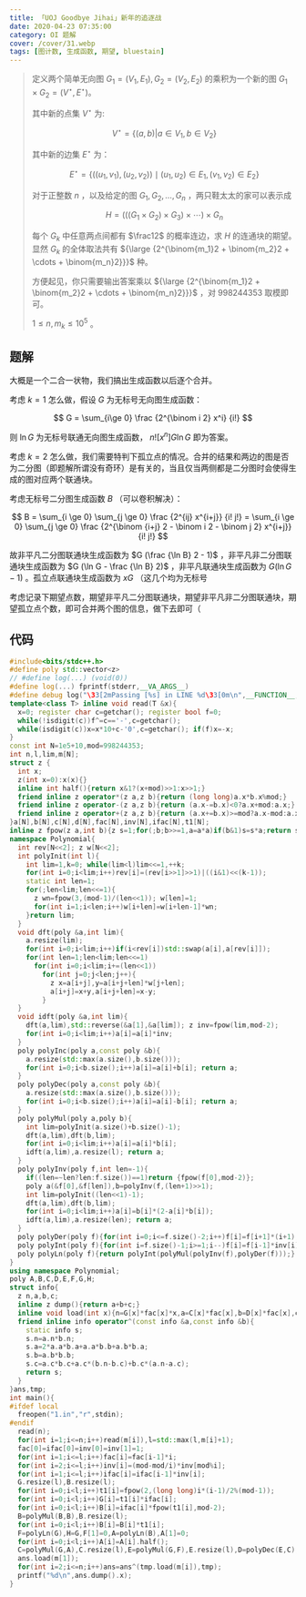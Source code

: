 ```yaml
---
title: 「UOJ Goodbye Jihai」新年的追逐战
date: 2020-04-23 07:35:00
category: OI 题解
cover: /cover/31.webp
tags: [图计数, 生成函数, 期望, bluestain]
---
```


> 定义两个简单无向图 $G_{1} =( V_{1} , E_{1}) , G_{2} =( V_{2} , E_{2})$ 的乘积为一个新的图 $G_{1} \times G_{2} =\left( V^{\star} , E^{\star} \right)$。
> 
> 其中新的点集 $V^{\star}$ 为:
> 
> $$
> V^{\star} = \left\{ {(a, b)| a \in V_{1}, b \in V_{2} }\right\}
> $$
> 
> 其中新的边集 $E^{\star}$ 为：
> 
> $$
> E^{\star} =\left\{\left(( u_{1} , v_{1}) , ( u_{2} , v_{2})\right) \mid ( u_{1} , u_{2}) \in E_{1}, ( v_{1} , v_{2}) \in E_{2}\right\}
> $$
> 
> 对于正整数 $n$ ，以及给定的图 $G_{1} , G_{2} , \dotsc , G_{n}$ ，两只鞋太太的家可以表示成
> 
> $$
> H = (((G_1 \times G_2) \times G_3) \times \cdots) \times G_n
> $$
> 
> 每个 $G_k$ 中任意两点间都有 $\frac12$ 的概率连边，求 $H$ 的连通块的期望。显然 $G_k$ 的全体取法共有 ${\large {2^{\binom{m_1}2 + \binom{m_2}2 + \cdots + \binom{m_n}2}}}$ 种。
> 
> 方便起见，你只需要输出答案乘以 ${\large {2^{\binom{m_1}2 + \binom{m_2}2 + \cdots + \binom{m_n}2}}}$ ，对 $998244353$ 取模即可。
> 
> $1\le n, m_k\le 10^5$ 。

<!--more-->

## 题解

大概是一个二合一状物，我们搞出生成函数以后逐个合并。

考虑 $k=1$ 怎么做，假设 $G$ 为无标号无向图生成函数：

$$
G = \sum_{i\ge 0} \frac {2^{\binom i 2} x^i} {i!}
$$

则 $\ln G$ 为无标号联通无向图生成函数， $n! [x^n] G \ln G$ 即为答案。

考虑 $k=2$ 怎么做，我们需要特判下孤立点的情况。合并的结果和两边的图是否为二分图（即题解所谓没有奇环）是有关的，当且仅当两侧都是二分图时会使得生成的图对应两个联通块。

考虑无标号二分图生成函数 $B$ （可以卷积解决）：

$$
B = \sum_{i \ge 0} \sum_{j \ge 0} \frac {2^{ij} x^{i+j}} {i! j!} = \sum_{i \ge 0} \sum_{j \ge 0} \frac {2^{\binom {i+j} 2 - \binom  i 2 - \binom j 2} x^{i+j}} {i! j!}
$$

故非平凡二分图联通块生成函数为 $G (\frac {\ln B} 2 - 1)$ ，非平凡非二分图联通块生成函数为 $G (\ln G - \frac {\ln B} 2)$ ，非平凡联通块生成函数为 $G (\ln G - 1)$ 。孤立点联通块生成函数为 $x G$ （这几个均为无标号

考虑记录下期望点数，期望非平凡二分图联通块，期望非平凡非二分图联通块，期望孤立点个数，即可合并两个图的信息，做下去即可（

## 代码

```cpp
#include<bits/stdc++.h>
#define poly std::vector<z>
// #define log(...) (void(0))
#define log(...) fprintf(stderr,__VA_ARGS__)
#define debug log("\33[2mPassing [%s] in LINE %d\33[0m\n",__FUNCTION__,__LINE__);
template<class T> inline void read(T &x){
  x=0; register char c=getchar(); register bool f=0;
  while(!isdigit(c))f^=c=='-',c=getchar();
  while(isdigit(c))x=x*10+c-'0',c=getchar(); if(f)x=-x;
}
const int N=1e5+10,mod=998244353;
int n,l,lim,m[N];
struct z {
  int x;
  z(int x=0):x(x){}
  inline int half(){return x&1?(x+mod)>>1:x>>1;}
  friend inline z operator*(z a,z b){return (long long)a.x*b.x%mod;}
  friend inline z operator-(z a,z b){return (a.x-=b.x)<0?a.x+mod:a.x;}
  friend inline z operator+(z a,z b){return (a.x+=b.x)>=mod?a.x-mod:a.x;}
}a[N],b[N],c[N],d[N],fac[N],inv[N],ifac[N],t1[N];
inline z fpow(z a,int b){z s=1;for(;b;b>>=1,a=a*a)if(b&1)s=s*a;return s;}
namespace Polynomial{
  int rev[N<<2]; z w[N<<2];
  int polyInit(int l){
    int lim=1,k=0; while(lim<l)lim<<=1,++k;
    for(int i=0;i<lim;i++)rev[i]=(rev[i>>1]>>1)|((i&1)<<(k-1));
    static int len=1;
    for(;len<lim;len<<=1){
      z wn=fpow(3,(mod-1)/(len<<1)); w[len]=1;
      for(int i=1;i<len;i++)w[i+len]=w[i+len-1]*wn;
    }return lim;
  }
  void dft(poly &a,int lim){ 
    a.resize(lim);
    for(int i=0;i<lim;i++)if(i<rev[i])std::swap(a[i],a[rev[i]]);
    for(int len=1;len<lim;len<<=1)
      for(int i=0;i<lim;i+=(len<<1))
        for(int j=0;j<len;j++){
          z x=a[i+j],y=a[i+j+len]*w[j+len];
          a[i+j]=x+y,a[i+j+len]=x-y;
        }
  }
  void idft(poly &a,int lim){
    dft(a,lim),std::reverse(&a[1],&a[lim]); z inv=fpow(lim,mod-2);
    for(int i=0;i<lim;i++)a[i]=a[i]*inv;
  }
  poly polyInc(poly a,const poly &b){
    a.resize(std::max(a.size(),b.size()));
    for(int i=0;i<b.size();i++)a[i]=a[i]+b[i]; return a;
  }
  poly polyDec(poly a,const poly &b){
    a.resize(std::max(a.size(),b.size()));
    for(int i=0;i<b.size();i++)a[i]=a[i]-b[i]; return a;
  }
  poly polyMul(poly a,poly b){
    int lim=polyInit(a.size()+b.size()-1);
    dft(a,lim),dft(b,lim);
    for(int i=0;i<lim;i++)a[i]=a[i]*b[i];
    idft(a,lim),a.resize(l); return a;
  }
  poly polyInv(poly f,int len=-1){
    if((len=~len?len:f.size())==1)return {fpow(f[0],mod-2)};
    poly a(&f[0],&f[len]),b=polyInv(f,(len+1)>>1);
    int lim=polyInit((len<<1)-1);
    dft(a,lim),dft(b,lim);
    for(int i=0;i<lim;i++)a[i]=b[i]*(2-a[i]*b[i]);
    idft(a,lim),a.resize(len); return a;
  }
  poly polyDer(poly f){for(int i=0;i<=f.size()-2;i++)f[i]=f[i+1]*(i+1); *--f.end()=0; return f;}
  poly polyInt(poly f){for(int i=f.size()-1;i>=1;i--)f[i]=f[i-1]*inv[i]; *f.begin()=0; return f;}
  poly polyLn(poly f){return polyInt(polyMul(polyInv(f),polyDer(f)));}
}
using namespace Polynomial;
poly A,B,C,D,E,F,G,H;
struct info{
  z n,a,b,c;
  inline z dump(){return a+b+c;}
  inline void load(int x){n=G[x]*fac[x]*x,a=C[x]*fac[x],b=D[x]*fac[x],c=G[x-1]*fac[x];}
  friend inline info operator^(const info &a,const info &b){
    static info s;
    s.n=a.n*b.n;
    s.a=2*a.a*b.a+a.a*b.b+a.b*b.a;
    s.b=a.b*b.b;
    s.c=a.c*b.c+a.c*(b.n-b.c)+b.c*(a.n-a.c);
    return s;
  }
}ans,tmp;
int main(){
#ifdef local
  freopen("1.in","r",stdin);
#endif
  read(n);
  for(int i=1;i<=n;i++)read(m[i]),l=std::max(l,m[i]+1);
  fac[0]=ifac[0]=inv[0]=inv[1]=1;
  for(int i=1;i<=l;i++)fac[i]=fac[i-1]*i;
  for(int i=2;i<=l;i++)inv[i]=(mod-mod/i)*inv[mod%i];
  for(int i=1;i<=l;i++)ifac[i]=ifac[i-1]*inv[i];
  G.resize(l),B.resize(l);
  for(int i=0;i<l;i++)t1[i]=fpow(2,(long long)i*(i-1)/2%(mod-1));
  for(int i=0;i<l;i++)G[i]=t1[i]*ifac[i];
  for(int i=0;i<l;i++)B[i]=ifac[i]*fpow(t1[i],mod-2);
  B=polyMul(B,B),B.resize(l);
  for(int i=0;i<l;i++)B[i]=B[i]*t1[i];
  F=polyLn(G),H=G,F[1]=0,A=polyLn(B),A[1]=0;
  for(int i=0;i<l;i++)A[i]=A[i].half();
  C=polyMul(G,A),C.resize(l),E=polyMul(G,F),E.resize(l),D=polyDec(E,C);
  ans.load(m[1]);
  for(int i=2;i<=n;i++)ans=ans^(tmp.load(m[i]),tmp);
  printf("%d\n",ans.dump().x);
}
```